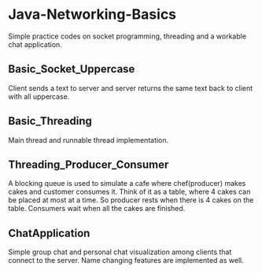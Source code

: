 # Java-Networking-Basics
Simple practice codes on socket programming, threading and a workable chat application.

## Basic_Socket_Uppercase
Client sends a text to server and server returns the same text back to client with all uppercase.

## Basic_Threading
Main thread and runnable thread implementation.

## Threading_Producer_Consumer
A blocking queue is used to simulate a cafe where chef(producer) makes cakes and customer consumes it. Think of it as a table, where 4 cakes can be placed at most at a time. So producer rests when there is 4 cakes on the table. Consumers wait when all the cakes are finished.

## ChatApplication
Simple group chat and personal chat visualization among clients that connect to the server. Name changing features are implemented as well.
